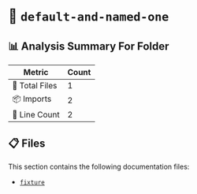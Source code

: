 # 📁 `default-and-named-one`

## 📊 Analysis Summary For Folder

| Metric | Count |
|--------|-------|
| 📁 Total Files | 1 |
| 📦 Imports | 2 |
| 🔢 Line Count | 2 |


## 📋 Files

This section contains the following documentation files:

- [`fixture`](./fixture.md)
